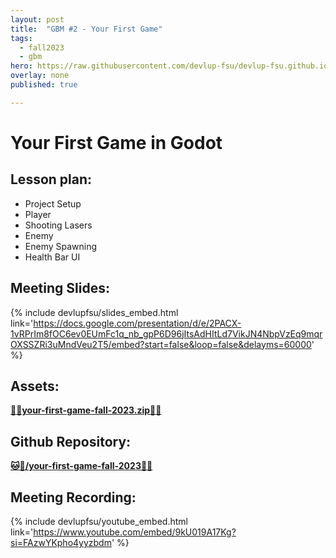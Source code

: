 ```yaml
---
layout: post
title:  "GBM #2 - Your First Game"
tags:
  - fall2023
  - gbm
hero: https://raw.githubusercontent.com/devlup-fsu/devlup-fsu.github.io/master/assets/workshop_assets/gbm2-f23/hero.gif
overlay: none
published: true

---
```


# Your First Game in Godot

## Lesson plan:
- Project Setup
- Player
- Shooting Lasers
- Enemy
- Enemy Spawning
- Health Bar UI

## Meeting Slides:  
{% include devlupfsu/slides_embed.html link='https://docs.google.com/presentation/d/e/2PACX-1vRPrIm8fOC6ev0EUmFc1q_nb_gpP6D96jItsAdHItLd7VikJN4NbpVzEq9mqrOXSSZRi3uMndVeu2T5/embed?start=false&loop=false&delayms=60000' %}

## Assets:  

__[💾📁your-first-game-fall-2023.zip📁💾](../assets/workshop_assets/gbm2-f23/your-first-game-fall-2023.zip)__

## Github Repository:  

__[🐱📁/your-first-game-fall-2023📁🐱](https://github.com/devlup-fsu/your-first-game-fall-2023)__

## Meeting Recording:

{% include devlupfsu/youtube_embed.html link='https://www.youtube.com/embed/9kU019A17Kg?si=FAzwYKpho4yyzbdm' %}
